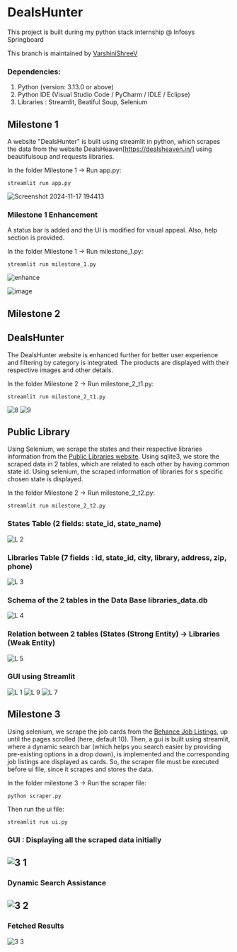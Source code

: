 # DealsHunter

This project is built during my python stack internship @ Infosys Springboard

This branch is maintained by [VarshiniShreeV](https://github.com/VarshiniShreeV)

### Dependencies:
1. Python (version: 3.13.0 or above)
2. Python IDE (Visual Studio Code / PyCharm / IDLE / Eclipse)
3. Libraries : Streamlit, Beatiful Soup, Selenium 

## Milestone 1
A website "DealsHunter" is built using streamlit in python, which scrapes the data from the website DealsHeaven[https://dealsheaven.in/] using beautifulsoup and requests libraries.

In the folder Milestone 1 -> Run app.py:
```
streamlit run app.py
```

![Screenshot 2024-11-17 194413](https://github.com/user-attachments/assets/fa5cb83a-9db3-493b-bce6-cc627e67b08e)


### Milestone 1 Enhancement
A status bar is added and the UI is modified for visual appeal. Also, help section is provided.

In the folder Milestone 1 -> Run milestone_1.py:
```
streamlit run milestone_1.py
```

![enhance](https://github.com/user-attachments/assets/d3af01d7-b3a2-440e-b18b-9185e3cfc8f9)

![image](https://github.com/user-attachments/assets/9b957204-dd4a-49b2-bccc-320fda9611a4)


## Milestone 2

## DealsHunter
The DealsHunter website is enhanced further for better user experience and filtering by category is integrated. The products are displayed with their respective images and other details.

In the folder Milestone 2 -> Run milestone_2_t1.py:
```
streamlit run milestone_2_t1.py
```

![8](https://github.com/user-attachments/assets/d934d2bf-13ed-47bf-b496-dd1ca2c581d0)
![9](https://github.com/user-attachments/assets/5dd1fa7e-dc4f-46d0-b562-bdb0e264cb6d)

## Public Library
Using Selenium, we scrape the states and their respective libraries information from the [Public Libraries website](https://publiclibraries.com/state/). Using sqlite3, we store the scraped data in 2 tables, which are related to each other by having common state id. Using selenium, the scraped information of libraries for s specific chosen state is displayed.

In the folder Milestone 2 -> Run milestone_2_t2.py:
```
streamlit run milestone_2_t2.py
```

### States Table (2 fields: state_id, state_name)
![L 2](https://github.com/user-attachments/assets/91555d0c-505a-4949-8f51-d8732651f382)

### Libraries Table (7 fields : id, state_id, city, library, address, zip, phone)
![L 3](https://github.com/user-attachments/assets/bec22b5a-3078-44e4-9ae6-a246241392a1)

### Schema of the 2 tables in the Data Base libraries_data.db
![L 4](https://github.com/user-attachments/assets/27197aa4-9c59-4fff-8422-60614acbe3e6)

### Relation between 2 tables (States (Strong Entity) -> Libraries (Weak Entity)
![L 5](https://github.com/user-attachments/assets/869fd5e3-b199-47a1-9bd6-31127117379b)

### GUI using Streamlit
![L 1](https://github.com/user-attachments/assets/bb9e0d2c-182a-4952-bd05-455fe197b0c8)
![L 9](https://github.com/user-attachments/assets/f2fd34ea-de9c-4321-b729-f6dd71fab40f)
![L 7](https://github.com/user-attachments/assets/21d10826-60ce-44b1-92b7-ea1396d4e612)


## Milestone 3
Using selenium, we scrape the job cards from the [Behance Job Listings](https://www.behance.net/joblist), up until the pages scrolled (here, default 10). Then, a gui is built using streamlit, where a dynamic search bar (which helps you search easier by providing pre-existing options in a drop down), is implemented and the corresponding job listings are displayed as cards.
So, the scraper file must be executed before ui file, since it scrapes and stores the data.

In the folder milestone 3 ->
Run the scraper file:
```
python scraper.py
```
Then run the ui file:
```
streamlit run ui.py
```

### GUI : Displaying all the scraped data initially
![3 1](https://github.com/user-attachments/assets/71334e3b-36e3-4f53-88f1-767977ea6ce5)
-
### Dynamic Search Assistance
![3 2](https://github.com/user-attachments/assets/e345bb3a-5114-4b4a-bc47-5597e67d08d6)
-
### Fetched Results
![3 3](https://github.com/user-attachments/assets/9b1d3fc4-1aad-4894-bbd1-bdebcb2c5fac)






